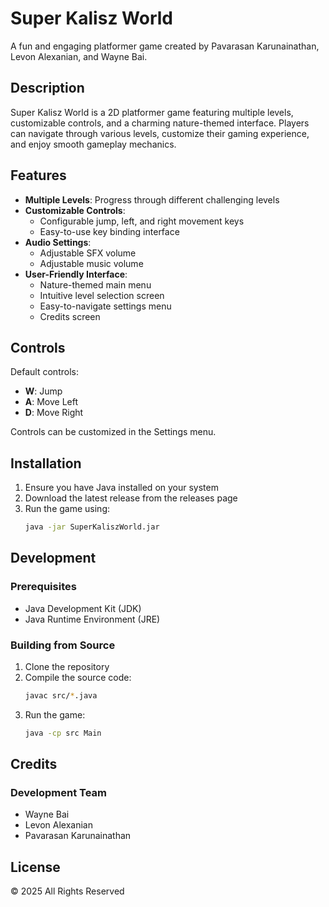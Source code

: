 # Super Kalisz World

A fun and engaging platformer game created by Pavarasan Karunainathan, Levon Alexanian, and Wayne Bai.

## Description

Super Kalisz World is a 2D platformer game featuring multiple levels, customizable controls, and a charming nature-themed interface. Players can navigate through various levels, customize their gaming experience, and enjoy smooth gameplay mechanics.

## Features

- **Multiple Levels**: Progress through different challenging levels
- **Customizable Controls**: 
  - Configurable jump, left, and right movement keys
  - Easy-to-use key binding interface
- **Audio Settings**:
  - Adjustable SFX volume
  - Adjustable music volume
- **User-Friendly Interface**:
  - Nature-themed main menu
  - Intuitive level selection screen
  - Easy-to-navigate settings menu
  - Credits screen

## Controls

Default controls:
- **W**: Jump
- **A**: Move Left
- **D**: Move Right

Controls can be customized in the Settings menu.

## Installation

1. Ensure you have Java installed on your system
2. Download the latest release from the releases page
3. Run the game using:
   ```bash
   java -jar SuperKaliszWorld.jar
   ```

## Development

### Prerequisites
- Java Development Kit (JDK)
- Java Runtime Environment (JRE)

### Building from Source
1. Clone the repository
2. Compile the source code:
   ```bash
   javac src/*.java
   ```
3. Run the game:
   ```bash
   java -cp src Main
   ```

## Credits

### Development Team
- Wayne Bai
- Levon Alexanian
- Pavarasan Karunainathan

## License

© 2025 All Rights Reserved

